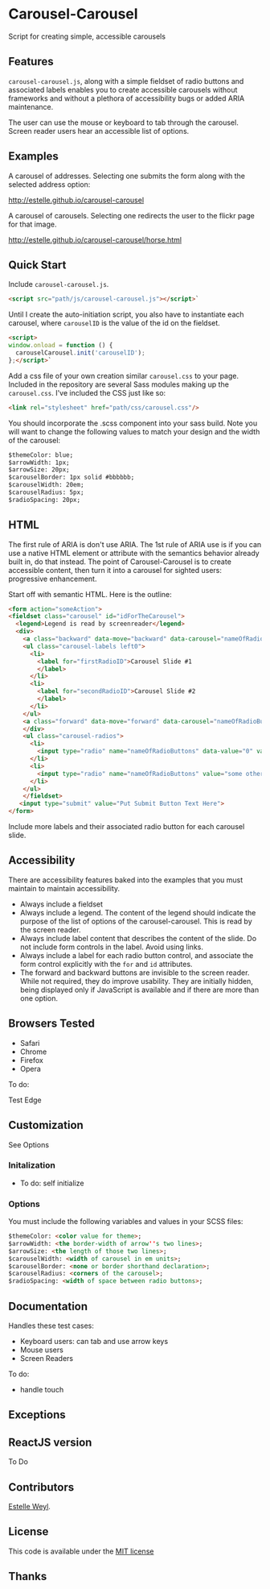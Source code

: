 # Carousel-Carousel

Script for creating simple, accessible carousels


## Features

`carousel-carousel.js`, along with a simple fieldset of radio buttons and associated labels enables you to create accessible carousels without frameworks and without a plethora of accessibility bugs or added ARIA maintenance.

The user can use the mouse or keyboard to tab through the carousel. Screen reader users hear an accessible list of options.


## Examples

A carousel of addresses. Selecting one submits the form along with the selected address option:

<http://estelle.github.io/carousel-carousel>

A carousel of carousels. Selecting one redirects the user to the flickr page for that image.

<http://estelle.github.io/carousel-carousel/horse.html>

## Quick Start

Include `carousel-carousel.js`.

```html
<script src="path/js/carousel-carousel.js"></script>`
```

Until I create the auto-initiation script, you also have to instantiate each carousel, where `carouselID` is the value of the id on the fieldset.

```html
<script>
window.onload = function () {
  carouselCarousel.init('carouselID');
};</script>`
```


Add a css file of your own creation similar `carousel.css` to your page. Included in the repository are several Sass modules making up the `carousel.css`. I've included the CSS just like so: 


```html
<link rel="stylesheet" href="path/css/carousel.css"/>
```

You should incorporate the .scss component into your sass build. Note you will want to change the following values to match your design and the width of the carousel:


```html
$themeColor: blue;
$arrowWidth: 1px;
$arrowSize: 20px;
$carouselBorder: 1px solid #bbbbbb;
$carouselWidth: 20em;
$carouselRadius: 5px;
$radioSpacing: 20px;
```


## HTML

The first rule of ARIA is don't use ARIA. The 1st rule of ARIA use is if you can use a native HTML element or attribute with the semantics behavior already built in, do that instead. The point of Carousel-Carousel is to create accessible content, then turn it into a carousel for sighted users: progressive enhancement. 

Start off with semantic HTML. Here is the outline: 

```html
<form action="someAction">
<fieldset class="carousel" id="idForTheCarousel">
  <legend>Legend is read by screenreader</legend>
  <div>
    <a class="backward" data-move="backward" data-carousel="nameOfRadioButtons" hidden aria-hidden="true"></a>
    <ul class="carousel-labels left0">
      <li>
        <label for="firstRadioID">Carousel Slide #1
        </label>
      </li>
      <li>
        <label for="secondRadioID">Carousel Slide #2
        </label>
      </li>
    </ul>
    <a class="forward" data-move="forward" data-carousel="nameOfRadioButtons" hidden aria-hidden="true"></a>
    </div>
    <ul class="carousel-radios">
      <li>
        <input type="radio" name="nameOfRadioButtons" data-value="0" value="someValue" id="firstRadioID" checked><span></span>
      </li>
      <li>
        <input type="radio" name="nameOfRadioButtons" value="some other value" data-value="1" id="secondRadioID"><span></span>
      </li>
    </ul>
    </fieldset>
   <input type="submit" value="Put Submit Button Text Here">
</form>
```

Include more labels and their associated radio button for each carousel slide.

## Accessibility

There are accessibility features baked into the examples that you must maintain to maintain accessibility.

* Always include a fieldset
* Always include a legend. The content of the legend should indicate the purpose of the list of options of the carousel-carousel. This is read by the screen reader.
* Always include label content that describes the content of the slide. Do not include form controls in the label. Avoid using links.
* Always include a label for each radio button control, and associate the form control explicitly with the `for` and `id` attributes.
* The forward and backward buttons are invisible to the screen reader. While not required, they do improve usability. They are initially hidden, being displayed only if JavaScript is available and if there are more than one option. 


## Browsers Tested

* Safari
* Chrome
* Firefox
* Opera

To do:

Test Edge

## Customization

See Options

### Initalization

* To do: self initialize

### Options

You must include the following variables and values in your SCSS files:

``` HTML
$themeColor: <color value for theme>;
$arrowWidth: <the border-width of arrow''s two lines>;
$arrowSize: <the length of those two lines>;
$carouselWidth: <width of carousel in em units>;
$carouselBorder: <none or border shorthand declaration>;
$carouselRadius: <corners of the carousel>;
$radioSpacing: <width of space between radio buttons>;
```

## Documentation

Handles these test cases:

* Keyboard users: can tab and use arrow keys
* Mouse users
* Screen Readers

To do: 

* handle touch

## Exceptions


## ReactJS version

To Do

## Contributors

[Estelle Weyl](http://twitter.com/estellevw). 

## License

This code is available under the [MIT license](LICENSE)

## Thanks


